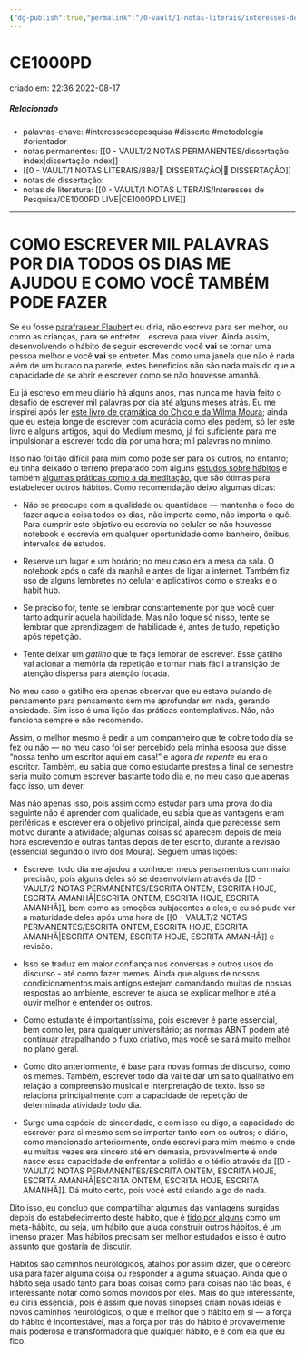 ```yaml
---
{"dg-publish":true,"permalink":"/0-vault/1-notas-literais/interesses-de-pesquisa/ce-1000-pd/","tags":["interessesdepesquisa","disserte","metodologia","orientador"],"dgHomeLink":true,"dgShowLocalGraph":true,"dgShowFileTree":true,"dgEnableSearch":true}
---
```


# CE1000PD
criado em: 22:36 2022-08-17

##### Relacionado
- palavras-chave: #interessesdepesquisa  #disserte #metodologia #orientador
- notas permanentes: [[0 - VAULT/2 NOTAS PERMANENTES/dissertação index\|dissertação index]]
- [[0 - VAULT/1 NOTAS LITERAIS/888/📕 DISSERTAÇÃO\|📕 DISSERTAÇÃO]]
- notas de dissertação:
- notas de literatura: [[0 - VAULT/1 NOTAS LITERAIS/Interesses de Pesquisa/CE1000PD LIVE\|CE1000PD LIVE]]

---

# COMO ESCREVER MIL PALAVRAS POR DIA TODOS OS DIAS ME AJUDOU E COMO VOCÊ TAMBÉM PODE FAZER

Se eu fosse [parafrasear Flauber](https://en.wikiquote.org/wiki/Gustave_Flaubert)t eu diria, não escreva para ser melhor, ou como as crianças, para se entreter… escreva para viver. Ainda assim, desenvolvendo o hábito de seguir escrevendo você **vai** se tornar uma pessoa melhor e você **vai** se entreter. Mas como uma janela que não é nada além de um buraco na parede, estes benefícios não são nada mais do que a capacidade de se abrir e escrever como se não houvesse amanhã.

Eu já escrevo em meu diário há alguns anos, mas nunca me havia feito o desafio de escrever mil palavras por dia até alguns meses atrás. Eu me inspirei após ler [este livro de gramática do Chico e da Wilma Moura](https://www.amazon.com.br/Tirando-letra-Orienta%C3%A7%C3%B5es-pr%C3%A1ticas-escrever-ebook/dp/B074TWMZLB/ref=cm_cr_srp_d_product_top?ie=UTF8); ainda que eu esteja longe de escrever com acurácia como eles pedem, só ler este livro e alguns artigos, aqui do Medium mesmo, já foi suficiente para me impulsionar a escrever todo dia por uma hora; mil palavras no mínimo.

Isso não foi tão difícil para mim como pode ser para os outros, no entanto; eu tinha deixado o terreno preparado com alguns [estudos sobre hábitos](https://www.amazon.com.br/poder-do-h%C3%A1bito-Charles-Duhigg/dp/8539004119/ref=pd_bxgy_14_img_2?_encoding=UTF8&pd_rd_i=8539004119&pd_rd_r=35de7a21-dad2-11e8-b1e4-5f3ea650bb69&pd_rd_w=ANodm&pd_rd_wg=INyEq&pf_rd_i=desktop-dp-sims&pf_rd_m=A1ZZFT5FULY4LN&pf_rd_p=8f1717e5-6e62-42a9-8dff-5315a0fa89d7&pf_rd_r=T2C8N0V3JEJNMS2TMZZ3&pf_rd_s=desktop-dp-sims&pf_rd_t=40701&psc=1&refRID=T2C8N0V3JEJNMS2TMZZ3) e também [algumas práticas como a da meditação](https://www.amazon.com.br/MEDITA%C3%87%C3%83O-VIPASSANA-viver-segundo-Goenka-ebook/dp/B008J6T436?__mk_pt_BR=%C3%85M%C3%85%C5%BD%C3%95%C3%91&keywords=goenka&qid=1540745760&s=STRING(br-books-storename)&sr=1-1&ref=sr_1_1), que são ótimas para estabelecer outros hábitos. Como recomendação deixo algumas dicas:

-   Não se preocupe com a qualidade ou quantidade — mantenha o foco de fazer aquela coisa todos os dias, não importa como, não importa o quê. Para cumprir este objetivo eu escrevia no celular se não houvesse notebook e escrevia em qualquer oportunidade como banheiro, ônibus, intervalos de estudos.
    
-   Reserve um lugar e um horário; no meu caso era a mesa da sala. O notebook após o café da manhã e antes de ligar a internet. Também fiz uso de alguns lembretes no celular e aplicativos como o streaks e o habit hub.
    
-   Se preciso for, tente se lembrar constantemente por que você quer tanto adquirir aquela habilidade. Mas não foque só nisso, tente se lembrar que aprendizagem de habilidade é, antes de tudo, repetição após repetição.
    
-   Tente deixar um _gatilho_ que te faça lembrar de escrever. Esse gatilho vai acionar a memória da repetição e tornar mais fácil a transição de atenção dispersa para atenção focada.
    

No meu caso o gatilho era apenas observar que eu estava pulando de pensamento para pensamento sem me aprofundar em nada, gerando ansiedade. Sim isso é uma lição das práticas contemplativas. Não, não funciona sempre e não recomendo.

Assim, o melhor mesmo é pedir a um companheiro que te cobre todo dia se fez ou não — no meu caso foi ser percebido pela minha esposa que disse “nossa tenho um escritor aqui em casa!” e agora _de repente_ eu era o escritor. Também, eu sabia que como estudante prestes a final de semestre seria muito comum escrever bastante todo dia e, no meu caso que apenas faço isso, um dever.

Mas não apenas isso, pois assim como estudar para uma prova do dia seguinte não é aprender com qualidade, eu sabia que as vantagens eram periféricas e escrever era o objetivo principal, ainda que parecesse sem motivo durante a atividade; algumas coisas só aparecem depois de meia hora escrevendo e outras tantas depois de ter escrito, durante a revisão (essencial segundo o livro dos Moura). Seguem umas lições:

-   Escrever todo dia me ajudou a conhecer meus pensamentos com maior precisão, pois alguns deles só se desenvolviam através da [[0 - VAULT/2 NOTAS PERMANENTES/ESCRITA ONTEM, ESCRITA HOJE, ESCRITA AMANHÃ\|ESCRITA ONTEM, ESCRITA HOJE, ESCRITA AMANHÃ]], bem como as emoções subjacentes a eles, e eu só pude ver a maturidade deles após uma hora de [[0 - VAULT/2 NOTAS PERMANENTES/ESCRITA ONTEM, ESCRITA HOJE, ESCRITA AMANHÃ\|ESCRITA ONTEM, ESCRITA HOJE, ESCRITA AMANHÃ]] e revisão.
    
-   Isso se traduz em maior confiança nas conversas e outros usos do discurso - até como fazer memes. Ainda que alguns de nossos condicionamentos mais antigos estejam comandando muitas de nossas respostas ao ambiente, escrever te ajuda se explicar melhor e até a ouvir melhor e entender os outros.
    
-   Como estudante é importantíssima, pois escrever é parte essencial, bem como ler, para qualquer universitário; as normas ABNT podem até continuar atrapalhando o fluxo criativo, mas você se sairá muito melhor no plano geral.
    
-   Como dito anteriormente, é base para novas formas de discurso, como os memes. Também, escrever todo dia vai te dar um salto qualitativo em relação a compreensão musical e interpretação de texto. Isso se relaciona principalmente com a capacidade de repetição de determinada atividade todo dia.
    
-   Surge uma espécie de sinceridade, e com isso eu digo, a capacidade de escrever para si mesmo sem se importar tanto com os outros; o diário, como mencionado anteriormente, onde escrevi para mim mesmo e onde eu muitas vezes era sincero até em demasia, provavelmente é onde nasce essa capacidade de enfrentar a solidão e o tédio através da [[0 - VAULT/2 NOTAS PERMANENTES/ESCRITA ONTEM, ESCRITA HOJE, ESCRITA AMANHÃ\|ESCRITA ONTEM, ESCRITA HOJE, ESCRITA AMANHÃ]]. Dá muito certo, pois você está criando algo do nada.
    

Dito isso, eu concluo que compartilhar algumas das vantagens surgidas depois do estabelecimento deste hábito, que é [tido por alguns](https://medium.com/the-mission/why-i-write-1000-words-every-day-2bd72162a01d) como um meta-hábito, ou seja, um hábito que ajuda construir outros hábitos, é um imenso prazer. Mas hábitos precisam ser melhor estudados e isso é outro assunto que gostaria de discutir.

Hábitos são caminhos neurológicos, atalhos por assim dizer, que o cérebro usa para fazer alguma coisa ou responder a alguma situação. Ainda que o hábito seja usado tanto para boas coisas como para coisas não tão boas, é interessante notar como somos movidos por eles. Mais do que interessante, eu diria essencial, pois é assim que novas sinopses criam novas ideias e novos caminhos neurológicos, o que é melhor que o hábito em si — a força do hábito é incontestável, mas a força por trás do hábito é provavelmente mais poderosa e transformadora que qualquer hábito, e é com ela que eu fico.